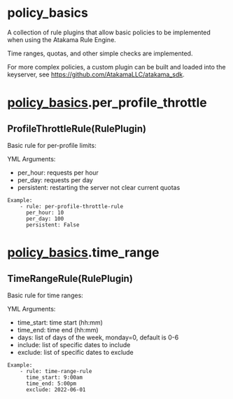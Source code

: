 # policy_basics

A collection of rule plugins that allow basic policies to be implemented when using
the Atakama Rule Engine.

Time ranges, quotas, and other simple checks are implemented.

For more complex policies, a custom plugin can be built and loaded into the keyserver,
see https://github.com/AtakamaLLC/atakama_sdk.



# [policy_basics](#policy_basics).per_profile_throttle


## ProfileThrottleRule(RulePlugin)

Basic rule for per-profile limits:

YML Arguments:
 - per_hour: requests per hour
 - per_day: requests per day
 - persistent: restarting the server not clear current quotas

```
Example:
    - rule: per-profile-throttle-rule
      per_hour: 10
      per_day: 100
      persistent: False
```




# [policy_basics](#policy_basics).time_range


## TimeRangeRule(RulePlugin)

Basic rule for time ranges:

YML Arguments:
 - time_start: time start (hh:mm)
 - time_end: time end (hh:mm)
 - days: list of days of the week, monday=0, default is 0-6
 - include: list of specific dates to include
 - exclude: list of specific dates to exclude

```
Example:
    - rule: time-range-rule
      time_start: 9:00am
      time_end: 5:00pm
      exclude: 2022-06-01
```





